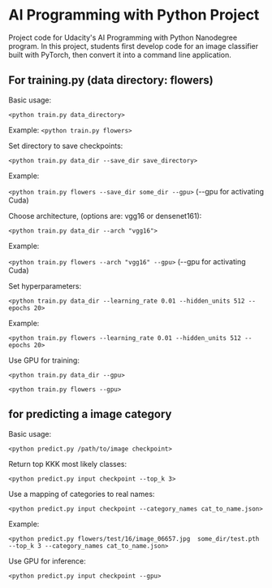 # AI Programming with Python Project

Project code for Udacity's AI Programming with Python Nanodegree program. In this project, students first develop code for an image classifier built with PyTorch, then convert it into a command line application.

## For training.py (data directory: flowers)

Basic usage:

`<python train.py data_directory>`

Example:
`<python train.py flowers>`

Set directory to save checkpoints:

`<python train.py data_dir --save_dir save_directory>`

Example:

`<python train.py flowers --save_dir some_dir --gpu>`  (--gpu for activating Cuda)

Choose architecture, (options are: vgg16 or densenet161):

`<python train.py data_dir --arch "vgg16">`

Example:

`<python train.py flowers --arch "vgg16" --gpu>` (--gpu for activating Cuda)

Set hyperparameters:

`<python train.py data_dir --learning_rate 0.01 --hidden_units 512 --epochs 20>`

Example:

`<python train.py flowers --learning_rate 0.01 --hidden_units 512 --epochs 20>`

Use GPU for training:

`<python train.py data_dir --gpu>`

`<python train.py flowers --gpu>`

## for predicting a image category

Basic usage:

`<python predict.py /path/to/image checkpoint>`

Return top KKK most likely classes:

`<python predict.py input checkpoint --top_k 3>`

Use a mapping of categories to real names:

`<python predict.py input checkpoint --category_names cat_to_name.json>`

Example:

`<python predict.py flowers/test/16/image_06657.jpg  some_dir/test.pth --top_k 3 --category_names cat_to_name.json>`

Use GPU for inference:

`<python predict.py input checkpoint --gpu>`
